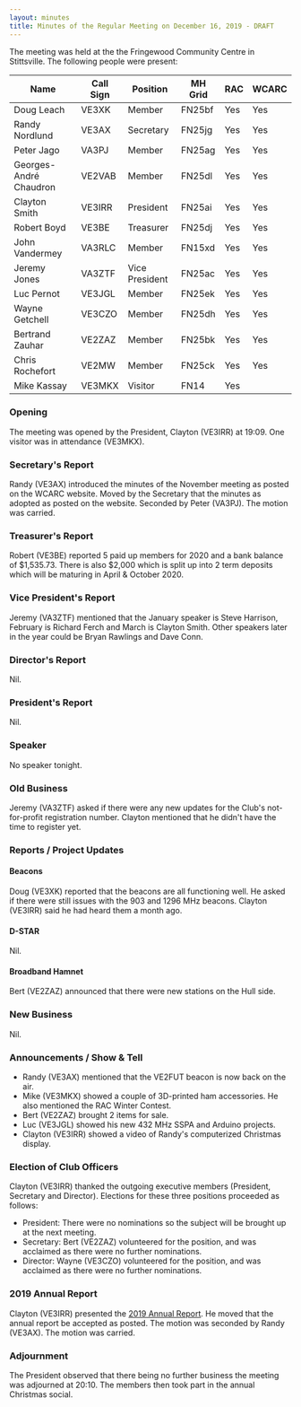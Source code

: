```yaml
---
layout: minutes
title: Minutes of the Regular Meeting on December 16, 2019 - DRAFT
---
```


The meeting was held at the the Fringewood Community Centre in Stittsville.
The following people were present:

| Name                   | Call Sign  | Position         | MH Grid | RAC | WCARC |
|------------------------|------------|------------------|---------|-----|-------|
| Doug Leach             | VE3XK      | Member           | FN25bf  | Yes | Yes   |
| Randy Nordlund         | VE3AX      | Secretary        | FN25jg  | Yes | Yes   |
| Peter Jago             | VA3PJ      | Member           | FN25ag  | Yes | Yes   |
| Georges-André Chaudron | VE2VAB     | Member           | FN25dl  | Yes | Yes   |
| Clayton Smith          | VE3IRR     | President        | FN25ai  | Yes | Yes   |
| Robert Boyd            | VE3BE      | Treasurer        | FN25dj  | Yes | Yes   |
| John Vandermey         | VA3RLC     | Member           | FN15xd  | Yes | Yes   |
| Jeremy Jones           | VA3ZTF     | Vice President   | FN25ac  | Yes | Yes   |
| Luc Pernot             | VE3JGL     | Member           | FN25ek  | Yes | Yes   |
| Wayne Getchell         | VE3CZO     | Member           | FN25dh  | Yes | Yes   |
| Bertrand Zauhar        | VE2ZAZ     | Member           | FN25bk  | Yes | Yes   |
| Chris Rochefort        | VE2MW      | Member           | FN25ck  | Yes | Yes   |
| Mike Kassay            | VE3MKX     | Visitor          | FN14    | Yes |       |

### Opening

The meeting was opened by the President, Clayton (VE3IRR) at 19:09.
One visitor was in attendance (VE3MKX).

### Secretary's Report

Randy (VE3AX) introduced the minutes of the November meeting as posted on the WCARC website.
Moved by the Secretary that the minutes as adopted as posted on the website.
Seconded by Peter (VA3PJ). The motion was carried.

### Treasurer's Report

Robert (VE3BE) reported 5 paid up members for 2020 and a bank balance of $1,535.73.
There is also $2,000 which is split up into 2 term deposits which will be maturing in April & October 2020.

### Vice President's Report

Jeremy (VA3ZTF) mentioned that the January speaker is Steve Harrison, February is Richard Ferch and March is Clayton Smith. Other speakers later in the year could be Bryan Rawlings and Dave Conn.

### Director's Report

Nil.

### President's Report

Nil.

### Speaker

No speaker tonight.

### Old Business

Jeremy (VA3ZTF) asked if there were any new updates for the Club's not-for-profit registration number. Clayton mentioned that he didn't have the time to register yet.

### Reports / Project Updates

#### Beacons

Doug (VE3XK) reported that the beacons are all functioning well. He asked if there were still issues with the 903 and 1296 MHz beacons. Clayton (VE3IRR) said he had heard them a month ago.

#### D-STAR

Nil.

#### Broadband Hamnet

Bert (VE2ZAZ) announced that there were new stations on the Hull side.

### New Business

Nil.

### Announcements / Show & Tell

* Randy (VE3AX) mentioned that the VE2FUT beacon is now back on the air.
* Mike (VE3MKX) showed a couple of 3D-printed ham accessories. He also mentioned the RAC Winter Contest.
* Bert (VE2ZAZ) brought 2 items for sale.
* Luc (VE3JGL) showed his new 432 MHz SSPA and Arduino projects.
* Clayton (VE3IRR) showed a video of Randy's computerized Christmas display.

### Election of Club Officers

Clayton (VE3IRR) thanked the outgoing executive members (President, Secretary and Director). Elections for these three positions proceeded as follows:

* President: There were no nominations so the subject will be brought up at the next meeting.
* Secretary: Bert (VE2ZAZ) volunteered for the position, and was acclaimed as there were no further nominations.
* Director: Wayne (VE3CZO) volunteered for the position, and was acclaimed as there were no further nominations.

### 2019 Annual Report

Clayton (VE3IRR) presented the [2019 Annual Report](report2019.html).
He moved that the annual report be accepted as posted. The motion was seconded by Randy (VE3AX).
The motion was carried.

### Adjournment

The President observed that there being no further business the meeting was
adjourned at 20:10. The members then took part in the annual Christmas social.
